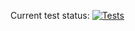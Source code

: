 Current test status: [![Tests](https://github.com/wrzonki/app/actions/workflows/ci.yml/badge.svg)](https://github.com/wrzonki/app/actions/workflows/ci.yml)